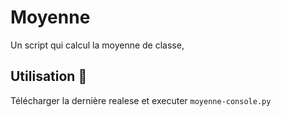 # Moyenne
Un script qui calcul la moyenne de classe,

## Utilisation :rocket:
Télécharger la dernière realese et executer `moyenne-console.py`
